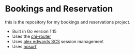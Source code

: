 # Bookings and Reservation

this is the repository for my bookings and reservations project.

- Built in Go version 1.15
- Uses the [chi-router](https://github.com/go-chi/chi)
- Uses [alex edwards SCS](https://github.com/alexedwards/scs) session management 
- Uses [nosurf](https://github.com/justinas/nosurf) 